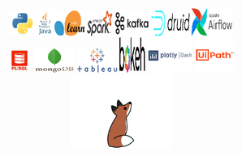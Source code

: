 <p align="center">
<img src="images/python.svg" alt="python" width="50" height="50"/>
<img src="images/java.svg" alt="java" width="30" height="50"/>
<img src="images/scikit-learn.svg" alt="scikit-learn" width="60" height="50"/>
<img src="images/spark.svg" alt="spark" width="50" height="50"/>
<img src="images/kafka.svg" alt="kafka" width="70" height="50"/>
<img src="images/druid.svg" alt="druid" width="75" height="50"/>
<img src="images/airflow.svg" alt="airflow" width="80" height="55"/>
<br>
<img src="images/pl-sql.jpg" alt="pl/sql" width="50" height="50"/>
<img src="images/mongodb.svg" alt="mongodb" width="80" height="50"/>
<img src="images/tableau.png" alt="tableau" width="80" height="50"/>
<img src="images/bokeh.svg" alt="bokeh" width="50" height="70"/>
<img src="images/plotly-dash.png" alt="plotly" width="90" height="70"/>
<img src="images/uipath.svg" alt="uipath" width="80" height="70"/>
<br>
<img src="images/fox-leaves.gif" alt="" width="40%"/>
</p>

